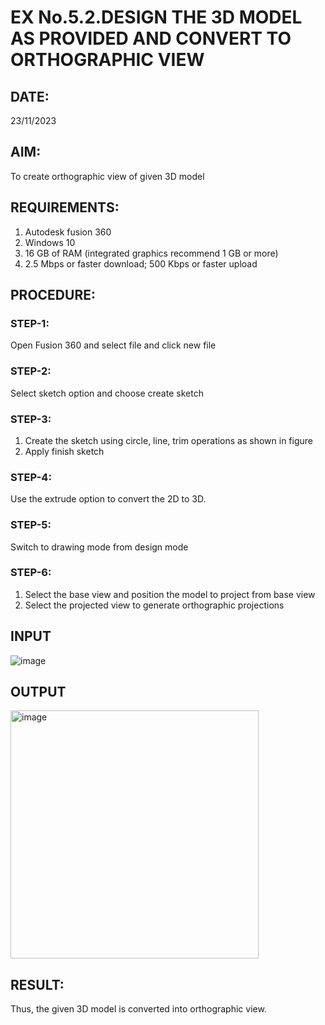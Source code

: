 # EX No.5.2.DESIGN THE 3D MODEL AS PROVIDED AND CONVERT TO ORTHOGRAPHIC VIEW
## DATE:
23/11/2023
## AIM: 
To create orthographic view of given 3D model

## REQUIREMENTS: 
1. Autodesk fusion 360
2. Windows 10
3. 16 GB of RAM (integrated graphics recommend 1 GB or more)
4. 2.5 Mbps or faster download; 500 Kbps or faster upload 

## PROCEDURE:

### STEP-1:
Open Fusion 360 and select file and click new file

### STEP-2:
Select sketch option and choose create sketch

### STEP-3: 
1. Create the sketch using circle, line, trim operations as shown in figure
2. Apply finish sketch 

### STEP-4:
 Use the extrude option to convert the 2D to 3D.

### STEP-5:
Switch to drawing mode from design mode 
          
### STEP-6:
1. Select the base view and position the model to project from base view 
2. Select the projected view to generate orthographic projections

## INPUT
![image](https://user-images.githubusercontent.com/113594316/199412055-fa1f658d-65f4-42c2-9c3c-78c93512e905.png)

## OUTPUT
<img width="397" alt="image" src="https://github.com/EPriyadharshini/EX-No.5.2.DESIGN-THE-3D-MODEL-AS-PROVIDED-AND-CONVERT-TO-ORTHOGRAPHIC-VIEW/assets/144870831/61457f6c-d71a-49cf-8d35-4c6b4e80f5ce">

## RESULT:
Thus, the given 3D model is converted into orthographic view.

